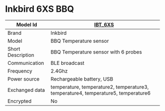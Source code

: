 # Inkbird 6XS BBQ

|Model Id|[IBT_6XS](https://github.com/theengs/decoder/blob/development/src/devices/IBS_6XS_json.h)|
|-|-|
|Brand|Inkbird|
|Model|BBQ Temperature sensor|
|Short Description|BBQ Temperature sensor with 6 probes|
|Communication|BLE broadcast|
|Frequency|2.4Ghz|
|Power source|Rechargeable battery, USB|
|Exchanged data|temperature, temperature2, temperature3, temperature4, temperature5, temperature6|
|Encrypted|No|
